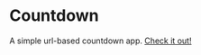 # Countdown 

A simple url-based countdown app. 
[Check it out!](https://okthought.github.io/countdown)

